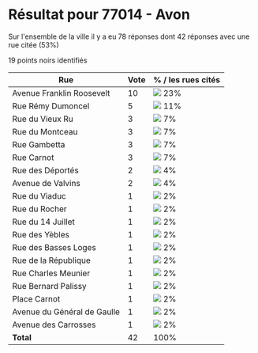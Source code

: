 # Résultat pour 77014 - Avon

Sur l'ensemble de la ville il y a eu 78 réponses dont 42 réponses avec une rue citée (53%)

19 points noirs identifiés

| Rue | Vote | % / les rues cités|
|-----|------|-------------------|
| Avenue Franklin Roosevelt | 10 | <img src="../../img/bar_23.gif" />&nbsp;23%|
| Rue Rémy Dumoncel | 5 | <img src="../../img/bar_11.gif" />&nbsp;11%|
| Rue du Vieux Ru | 3 | <img src="../../img/bar_7.gif" />&nbsp;7%|
| Rue du Montceau | 3 | <img src="../../img/bar_7.gif" />&nbsp;7%|
| Rue Gambetta | 3 | <img src="../../img/bar_7.gif" />&nbsp;7%|
| Rue Carnot | 3 | <img src="../../img/bar_7.gif" />&nbsp;7%|
| Rue des Déportés | 2 | <img src="../../img/bar_4.gif" />&nbsp;4%|
| Avenue de Valvins | 2 | <img src="../../img/bar_4.gif" />&nbsp;4%|
| Rue du Viaduc | 1 | <img src="../../img/bar_2.gif" />&nbsp;2%|
| Rue du Rocher | 1 | <img src="../../img/bar_2.gif" />&nbsp;2%|
| Rue du 14 Juillet | 1 | <img src="../../img/bar_2.gif" />&nbsp;2%|
| Rue des Yèbles | 1 | <img src="../../img/bar_2.gif" />&nbsp;2%|
| Rue des Basses Loges | 1 | <img src="../../img/bar_2.gif" />&nbsp;2%|
| Rue de la République | 1 | <img src="../../img/bar_2.gif" />&nbsp;2%|
| Rue Charles Meunier | 1 | <img src="../../img/bar_2.gif" />&nbsp;2%|
| Rue Bernard Palissy | 1 | <img src="../../img/bar_2.gif" />&nbsp;2%|
| Place Carnot | 1 | <img src="../../img/bar_2.gif" />&nbsp;2%|
| Avenue du Général de Gaulle | 1 | <img src="../../img/bar_2.gif" />&nbsp;2%|
| Avenue des Carrosses | 1 | <img src="../../img/bar_2.gif" />&nbsp;2%|
| **Total** | 42 | 100%|
